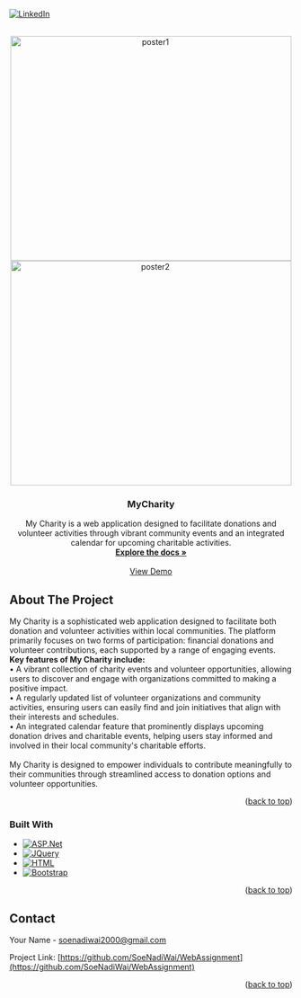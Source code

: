<!-- PROJECT SHIELDS -->
<!--
*** I'm using markdown "reference style" links for readability.
*** Reference links are enclosed in brackets [ ] instead of parentheses ( ).
*** See the bottom of this document for the declaration of the reference variables
*** for contributors-url, forks-url, etc. This is an optional, concise syntax you may use.
*** https://www.markdownguide.org/basic-syntax/#reference-style-links
-->
[![LinkedIn][linkedin-shield]][linkedin-url]

<!-- PROJECT Poster -->
<br />
<div align="center">
  <a href="https://github.com/github_username/repo_name">
    <img src="https://github.com/user-attachments/assets/983ecc7c-2f7e-4af2-ba8e-b3aedb59ba27" alt="poster1" width="500" height="400">
   <img src="https://github.com/user-attachments/assets/3eec908b-2d77-4cec-8a0f-4bb0fbe72577" alt="poster2" width="500" height="400">
  </a>

<h3 align="center">MyCharity</h3>

  <p align="center">
    My Charity is a web application designed to facilitate donations and volunteer activities through vibrant community events and an integrated calendar for upcoming charitable activities.
    <br />
    <a href="https://github.com/github_username/repo_name"><strong>Explore the docs »</strong></a>
    <br />
    <br />
    <a href="https://github.com/github_username/repo_name">View Demo</a>
  </p>
</div>

<!-- ABOUT THE PROJECT -->
## About The Project

My Charity is a sophisticated web application designed to facilitate both donation and volunteer activities within local communities. The platform primarily focuses on two forms of participation: financial donations and volunteer contributions, each supported by a range of engaging events.<br />
**Key features of My Charity include:** <br />
•   A vibrant collection of charity events and volunteer opportunities, allowing users to discover and engage with organizations committed to making a positive impact.<br />
•   A regularly updated list of volunteer organizations and community activities, ensuring users can easily find and join initiatives that align with their interests and schedules.<br />
•   An integrated calendar feature that prominently displays upcoming donation drives and charitable events, helping users stay informed and involved in their local community's charitable efforts.<br /><br />
My Charity is designed to empower individuals to contribute meaningfully to their communities through streamlined access to donation options and volunteer opportunities.

<p align="right">(<a href="#readme-top">back to top</a>)</p>


### Built With

* [![ASP.Net][ASP.Net]][ASP.Net-url]
* [![JQuery][JQuery.com]][JQuery-url]
* [![HTML][HTML]][HTML-url]
* [![Bootstrap][Bootstrap.com]][Bootstrap-url]

<p align="right">(<a href="#readme-top">back to top</a>)</p>

<!-- CONTACT -->
## Contact

Your Name - soenadiwai2000@gmail.com

Project Link: [https://github.com/SoeNadiWai/WebAssignment](https://github.com/SoeNadiWai/WebAssignment)

<p align="right">(<a href="#readme-top">back to top</a>)</p>


<!-- MARKDOWN LINKS & IMAGES -->
<!-- https://www.markdownguide.org/basic-syntax/#reference-style-links -->
[contributors-shield]: https://img.shields.io/github/contributors/github_username/repo_name.svg?style=for-the-badge
[contributors-url]: https://github.com/github_username/repo_name/graphs/contributors
[forks-shield]: https://img.shields.io/github/forks/github_username/repo_name.svg?style=for-the-badge
[forks-url]: https://github.com/github_username/repo_name/network/members
[stars-shield]: https://img.shields.io/github/stars/github_username/repo_name.svg?style=for-the-badge
[stars-url]: https://github.com/github_username/repo_name/stargazers
[issues-shield]: https://img.shields.io/github/issues/github_username/repo_name.svg?style=for-the-badge
[issues-url]: https://github.com/github_username/repo_name/issues
[license-shield]: https://img.shields.io/github/license/github_username/repo_name.svg?style=for-the-badge
[license-url]: https://github.com/github_username/repo_name/blob/master/LICENSE.txt
[linkedin-shield]: https://img.shields.io/badge/-LinkedIn-black.svg?style=for-the-badge&logo=linkedin&colorB=555
[linkedin-url]: https://linkedin.com/in/soe-nadi-wai-b700b016a
[product-screenshot]: images/screenshot.png
[ASP.Net]: https://img.shields.io/badge/ASP.NET-512BD4?style=for-the-badge&logo=dotnet&logoColor=white
[HTML]: https://img.shields.io/badge/HTML-E34F26?style=for-the-badge&logo=html5&logoColor=white
[Next-url]: https://nextjs.org/
[React.js]: https://img.shields.io/badge/React-20232A?style=for-the-badge&logo=react&logoColor=61DAFB
[React-url]: https://reactjs.org/
[ASP.Net-url]: https://dotnet.microsoft.com/ja-jp/apps/aspnet
[HTML-url]: https://html.com/
[Vue.js]: https://img.shields.io/badge/Vue.js-35495E?style=for-the-badge&logo=vuedotjs&logoColor=4FC08D
[Vue-url]: https://vuejs.org/
[Angular.io]: https://img.shields.io/badge/Angular-DD0031?style=for-the-badge&logo=angular&logoColor=white
[Angular-url]: https://angular.io/
[Svelte.dev]: https://img.shields.io/badge/Svelte-4A4A55?style=for-the-badge&logo=svelte&logoColor=FF3E00
[Svelte-url]: https://svelte.dev/
[Laravel.com]: https://img.shields.io/badge/Laravel-FF2D20?style=for-the-badge&logo=laravel&logoColor=white
[Laravel-url]: https://laravel.com
[Bootstrap.com]: https://img.shields.io/badge/Bootstrap-563D7C?style=for-the-badge&logo=bootstrap&logoColor=white
[Bootstrap-url]: https://getbootstrap.com
[JQuery.com]: https://img.shields.io/badge/jQuery-0769AD?style=for-the-badge&logo=jquery&logoColor=white
[JQuery-url]: https://jquery.com 
